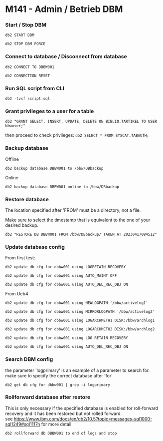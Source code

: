# M141 - Admin / Betrieb DBM

### Start / Stop DBM

```
db2 START DBM

db2 STOP DBM FORCE
```
### Connect to database / Disconnect from database
```
db2 CONNECT TO DBBW001

db2 CONNECTION RESET
```

### Run SQL script from CLI
```
db2 -tvsf script.sql
```

### Grant privileges to a user for a table
```
db2 "GRANT SELECT, INSERT, UPDATE, DELETE ON BIBLIO.TARTIKEL TO USER bbwuser;"
```

then proceed to check privileges: `db2 SELECT * FROM SYSCAT.TABAUTH;`

### Backup database
Offline

```
db2 backup database DBBW001 to /bbw/DBbackup
```

Online

```
db2 backup database DBBW001 online to /bbw/DBbackup
```

### Restore database
The location specified after 'FROM' must be a directory, not a file.

Make sure to select the timestamp that is equivalent to the one of your desired backup.

```
db2 "RESTORE DB DBBW001 FROM /bbw/DBbackup/ TAKEN AT 20230417084512"
```

### Update database config
From first test:
```
db2 update db cfg for dbbw001 using LOGRETAIN RECOVERY

db2 update db cfg for dbbw001 using AUTO_MAINT OFF

db2 update db cfg for dbbw001 using AUTO_DEL_REC_OBJ ON

```
From Ueb4
```
db2 update db cfg for dbbw001 using NEWLOGPATH '/bbw/activelog1'

db2 update db cfg for dbbw001 using MIRRORLOGPATH '/bbw/activelog2'

db2 update db cfg for dbbw001 using LOGARCHMETH1 DISK:/bbw/archlog1

db2 update db cfg for dbbw001 using LOGARCHMETH2 DISK:/bbw/archlog2

db2 update db cfg for dbbw001 using LOG RETAIN RECOVERY

db2 update db cfg for dbbw001 using AUTO_DEL_REC_OBJ ON
```
### Search DBM config
the parameter 'logprimary' is an example of a parameter to search for.  
make sure to specify the correct database after 'for'  
```
db2 get db cfg for dbbw001 | grep -i logprimary
```

### Rollforward database after restore
This is only necessary if the specified database is enabled for roll-forward recovery and it has been restored but not rolled forward.  
see <https://www.ibm.com/docs/en/db2/10.5?topic=messages-sql1000-sql1249#sql1117n> for more detail
```
db2 rollforward db DBBW001 to end of logs and stop
```